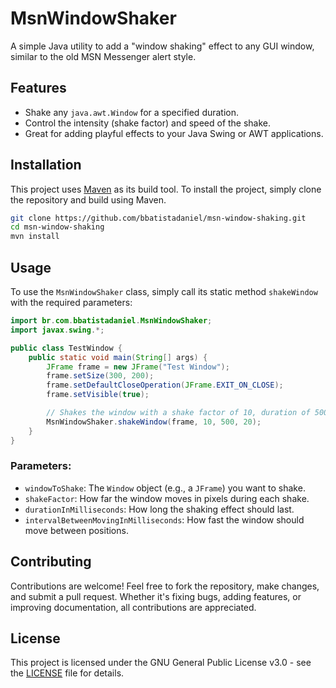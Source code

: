 
# MsnWindowShaker

A simple Java utility to add a "window shaking" effect to any GUI window, similar to the old MSN Messenger alert style.

## Features

- Shake any `java.awt.Window` for a specified duration.
- Control the intensity (shake factor) and speed of the shake.
- Great for adding playful effects to your Java Swing or AWT applications.

## Installation

This project uses [Maven](https://maven.apache.org/) as its build tool. To install the project, simply clone the repository and build using Maven.

```bash
git clone https://github.com/bbatistadaniel/msn-window-shaking.git
cd msn-window-shaking
mvn install
```

## Usage

To use the `MsnWindowShaker` class, simply call its static method `shakeWindow` with the required parameters:

```java
import br.com.bbatistadaniel.MsnWindowShaker;
import javax.swing.*;

public class TestWindow {
    public static void main(String[] args) {
        JFrame frame = new JFrame("Test Window");
        frame.setSize(300, 200);
        frame.setDefaultCloseOperation(JFrame.EXIT_ON_CLOSE);
        frame.setVisible(true);

        // Shakes the window with a shake factor of 10, duration of 500 ms, and interval of 20 ms
        MsnWindowShaker.shakeWindow(frame, 10, 500, 20);
    }
}
```

### Parameters:

- `windowToShake`: The `Window` object (e.g., a `JFrame`) you want to shake.
- `shakeFactor`: How far the window moves in pixels during each shake.
- `durationInMilliseconds`: How long the shaking effect should last.
- `intervalBetweenMovingInMilliseconds`: How fast the window should move between positions.

## Contributing

Contributions are welcome! Feel free to fork the repository, make changes, and submit a pull request. Whether it's fixing bugs, adding features, or improving documentation, all contributions are appreciated.

## License

This project is licensed under the GNU General Public License v3.0 - see the [LICENSE](LICENSE) file for details.
